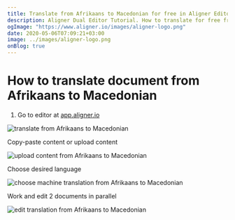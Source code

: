 ```yaml
---
title: Translate from Afrikaans to Macedonian for free in Aligner Editor
description: Aligner Dual Editor Tutorial. How to translate for free from Afrikaans to Macedonian. Aligner is multilingual document management platform. 
ogImage: "https://www.aligner.io/images/aligner-logo.png"
date: 2020-05-06T07:09:21+03:00
image: ../images/aligner-logo.png
onBlog: true
---
```


# How to translate document from Afrikaans to Macedonian

1. Go to editor at [app.aligner.io](https://app.aligner.io "Aligner App web page")

![translate from Afrikaans to Macedonian](../aligner-blank-editor.png "translate from Afrikaans to Macedonian")

Copy-paste content or upload content

![upload content from Afrikaans to Macedonian](../aligner-uploaded-document.png "upload content from Afrikaans to Macedonian")

Choose desired language

![choose machine translation from Afrikaans to Macedonian](../aligner-language-dropdown.png "choose machine translation from Afrikaans to Macedonian")

Work and edit 2 documents in parallel

![edit translation from Afrikaans to Macedonian](../aligner-double-sitded-editor.png "edit translation from Afrikaans to Macedonian")

